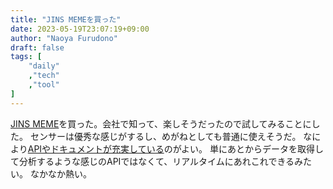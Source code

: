 ```yaml
---
title: "JINS MEMEを買った"
date: 2023-05-19T23:07:19+09:00
author: "Naoya Furudono"
draft: false
tags: [
    "daily"
    ,"tech"
    ,"tool"
]
---
```


[JINS MEME](https://jinsmeme.com/)を買った。会社で知って、楽しそうだったので試してみることにした。
センサーは優秀な感じがするし、めがねとしても普通に使えそうだ。
なにより[APIやドキュメントが充実している](https://jins-meme.github.io/sdkdoc2/)のがよい。
単にあとからデータを取得して分析するような感じのAPIではなくて、リアルタイムにあれこれできるみたい。
なかなか熱い。

